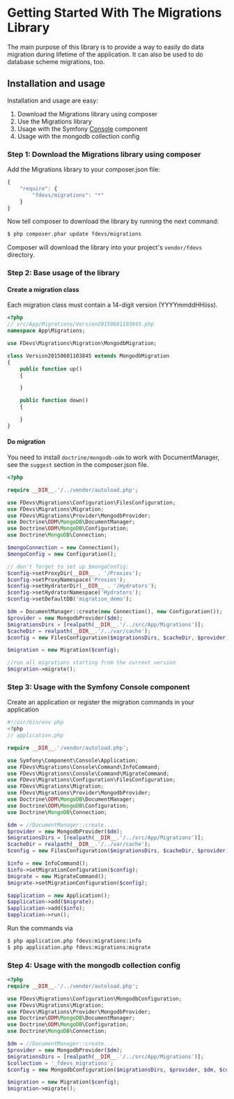 Getting Started With The Migrations Library
===========================================

The main purpose of this library is to provide a way to easily do data migration during lifetime of the application.
It can also be used to do database scheme migrations, too.

## Installation and usage

Installation and usage are easy:

1. Download the Migrations library using composer
2. Use the Migrations library
3. Usage with the Symfony [Console](https://github.com/symfony/Console) component
4. Usage with the mongodb collection config

### Step 1: Download the Migrations library using composer

Add the Migrations library to your composer.json file:

```js
{
    "require": {
        "fdevs/migrations": "*"
    }
}
```

Now tell composer to download the library by running the next command:

``` bash
$ php composer.phar update fdevs/migrations
```

Composer will download the library into your project's `vendor/fdevs` directory.


### Step 2: Base usage of the library

#### Create a migration class

Each migration class must contain a 14-digit version (YYYYmmddHHiiss).

```php
<?php
// src/App/Migrations/Version20150601103845.php
namespace App\Migrations;

use FDevs\Migrations\Migration\MongodbMigration;

class Version20150601103845 extends MongodbMigration
{
    public function up()
    {

    }

    public function down()
    {

    }
}
```

#### Do migration

You need to install `doctrine/mongodb-odm` to work with DocumentManager, see the `suggest` section in the composer.json file.

```php
<?php

require __DIR__.'/../vendor/autoload.php';

use FDevs\Migrations\Configuration\FilesConfiguration;
use FDevs\Migrations\Migration;
use FDevs\Migrations\Provider\MongodbProvider;
use Doctrine\ODM\MongoDB\DocumentManager;
use Doctrine\ODM\MongoDB\Configuration;
use Doctrine\MongoDB\Connection;

$mongoConnection = new Connection();
$mongoConfig = new Configuration();

// don't forget to set up $mongoConfig:
$config->setProxyDir(__DIR__ . '/Proxies');
$config->setProxyNamespace('Proxies');
$config->setHydratorDir(__DIR__ . '/Hydrators');
$config->setHydratorNamespace('Hydrators');
$config->setDefaultDB('migration_demo');

$dm = DocumentManager::create(new Connection(), new Configuration());
$provider = new MongodbProvider($dm);
$migrationsDirs = [realpath(__DIR__.'/../src/App/Migrations')];
$cacheDir = realpath(__DIR__.'/../var/cache');
$config = new FilesConfiguration($migrationsDirs, $cacheDir, $provider);

$migration = new Migration($config);

//run all migrations starting from the current version
$migration->migrate();
```

### Step 3: Usage with the Symfony Console component

Create an application or register the migration commands in your application

```php
#!/usr/bin/env php
<?php
// application.php

require __DIR__.'/vendor/autoload.php';

use Symfony\Component\Console\Application;
use FDevs\Migrations\Console\Command\InfoCommand;
use FDevs\Migrations\Console\Command\MigrateCommand;
use FDevs\Migrations\Configuration\FilesConfiguration;
use FDevs\Migrations\Migration;
use FDevs\Migrations\Provider\MongodbProvider;
use Doctrine\ODM\MongoDB\DocumentManager;
use Doctrine\ODM\MongoDB\Configuration;
use Doctrine\MongoDB\Connection;

$dm = //DocumentManager::create...
$provider = new MongodbProvider($dm);
$migrationsDirs = [realpath(__DIR__.'/../src/App/Migrations')];
$cacheDir = realpath(__DIR__.'/../var/cache');
$config = new FilesConfiguration($migrationsDirs, $cacheDir, $provider);

$info = new InfoCommand();
$info->setMigrationConfiguration($config);
$migrate = new MigrateCommand();
$migrate->setMigrationConfiguration($config);

$application = new Application();
$application->add($migrate);
$application->add($info);
$application->run();
```

Run the commands via

```bash
$ php application.php fdevs:migrations:info
$ php application.php fdevs:migrations:migrate
```

### Step 4: Usage with the mongodb collection config

```php
<?php
require __DIR__.'/../vendor/autoload.php';

use FDevs\Migrations\Configuration\MongodbConfiguration;
use FDevs\Migrations\Migration;
use FDevs\Migrations\Provider\MongodbProvider;
use Doctrine\ODM\MongoDB\DocumentManager;
use Doctrine\ODM\MongoDB\Configuration;
use Doctrine\MongoDB\Connection;

$dm = //DocumentManager::create...
$provider = new MongodbProvider($dm);
$migrationsDirs = [realpath(__DIR__.'/../src/App/Migrations')];
$collection = '_fdevs_migrations';
$config = new MongodbConfiguration($migrationsDirs, $provider, $dm, $collection);

$migration = new Migration($config);
$migration->migrate();
```
